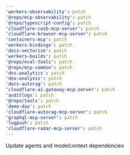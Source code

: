 ```yaml
---
'workers-observability': patch
'@repo/mcp-observability': patch
'@repo/typescript-config': patch
'cloudflare-casb-mcp-server': patch
'cloudflare-browser-mcp-server': patch
'containers-mcp': patch
'workers-bindings': patch
'docs-vectorize': patch
'workers-builds': patch
'@repo/eval-tools': patch
'@repo/mcp-common': patch
'dns-analytics': patch
'dex-analysis': patch
'docs-autorag': patch
'cloudflare-ai-gateway-mcp-server': patch
'auditlogs': patch
'@repo/tools': patch
'demo-day': patch
'cloudflare-autorag-mcp-server': patch
'graphql-mcp-server': patch
'logpush': patch
'cloudflare-radar-mcp-server': patch
---
```


Update agents and modelcontext dependencies
